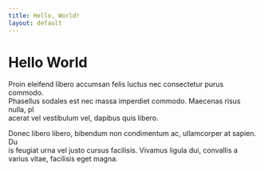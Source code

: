 ```yaml
---
title: Hello, World!
layout: default
---
```


# Hello World

Proin eleifend libero accumsan felis luctus nec consectetur purus commodo. \
Phasellus sodales est nec massa imperdiet commodo. Maecenas risus nulla, pl\
acerat vel vestibulum vel, dapibus quis libero.

Donec libero libero, bibendum non condimentum ac, ullamcorper at sapien. Du\
is feugiat urna vel justo cursus facilisis. Vivamus ligula dui, convallis a\
 varius vitae, facilisis eget magna.

